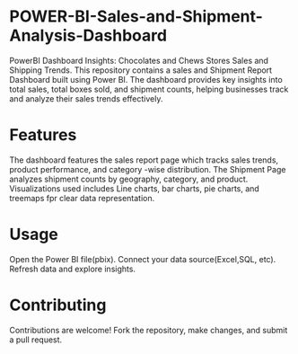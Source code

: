 # POWER-BI-Sales-and-Shipment-Analysis-Dashboard
PowerBI Dashboard Insights: Chocolates and Chews Stores Sales and Shipping Trends. 
This repository contains a sales and Shipment Report Dashboard built using Power BI. The dashboard provides key insights into total sales, total boxes sold, and shipment counts, helping businesses track and analyze their sales trends effectively.
# Features
The dashboard features the sales report page which tracks sales trends, product performance, and category -wise distribution.
The Shipment Page analyzes shipment counts by geography, category, and product.
Visualizations used includes Line charts, bar charts, pie charts, and treemaps fpr clear data representation.
# Usage
Open the Power BI file(pbix).
Connect your data source(Excel,SQL, etc).
Refresh data and explore insights.
# Contributing
Contributions are welcome! Fork the repository, make changes, and submit a pull request.
